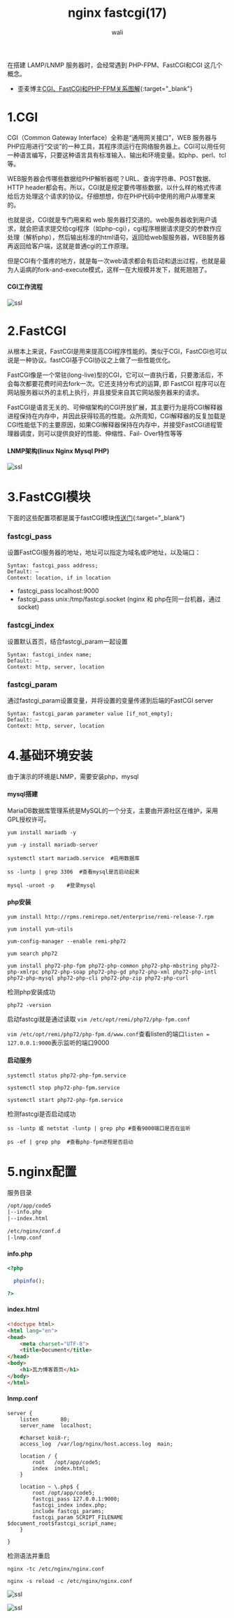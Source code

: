 ﻿---
layout: post
title: nginx fastcgi(17)  #标题
tagline: 
category: nginx      #分类
author: wali    #作者
tag: nginx     #标签
ghurl:        #github url
ghurl_zip:    #github zip下载
comments: true

post_nav: ["1.CGI","2.FastCGI","3.FastCGI模块","4.基础环境安装","5.nginx配置"]
group_tag: nginx教程
---

在搭建 LAMP/LNMP 服务器时，会经常遇到 PHP-FPM、FastCGI和CGI 这几个概念。

- 歪麦博主[CGI、FastCGI和PHP-FPM关系图解](https://www.awaimai.com/371.html#FastCGI "https://www.awaimai.com/371.html#FastCGI"){:target="_blank"}

# 1.CGI

CGI（Common Gateway Interface）全称是“通用网关接口”，WEB 服务器与PHP应用进行“交谈”的一种工具，其程序须运行在网络服务器上。CGI可以用任何一种语言编写，只要这种语言具有标准输入、输出和环境变量。如php、perl、tcl等。

WEB服务器会传哪些数据给PHP解析器呢？URL、查询字符串、POST数据、HTTP header都会有。所以，CGI就是规定要传哪些数据，以什么样的格式传递给后方处理这个请求的协议。仔细想想，你在PHP代码中使用的用户从哪里来的。

也就是说，CGI就是专门用来和 web 服务器打交道的。web服务器收到用户请求，就会把请求提交给cgi程序（如php-cgi），cgi程序根据请求提交的参数作应处理（解析php），然后输出标准的html语句，返回给web服服务器，WEB服务器再返回给客户端，这就是普通cgi的工作原理。

但是CGI有个蛋疼的地方，就是每一次web请求都会有启动和退出过程，也就是最为人诟病的fork-and-execute模式，这样一在大规模并发下，就死翘翘了。

#### CGI工作流程

![ssl](https://raw.githubusercontent.com/walidream/waliblog/gh-pages/static/image/nginx/nginx_31.jpg)


# 2.FastCGI

从根本上来说，FastCGI是用来提高CGI程序性能的。类似于CGI，FastCGI也可以说是一种协议。fastCGI基于CGI协议之上做了一些性能优化。

FastCGI像是一个常驻(long-live)型的CGI，它可以一直执行着，只要激活后，不会每次都要花费时间去fork一次。它还支持分布式的运算, 即 FastCGI 程序可以在网站服务器以外的主机上执行，并且接受来自其它网站服务器来的请求。

FastCGI是语言无关的、可伸缩架构的CGI开放扩展，其主要行为是将CGI解释器进程保持在内存中，并因此获得较高的性能。众所周知，CGI解释器的反复加载是CGI性能低下的主要原因，如果CGI解释器保持在内存中，并接受FastCGI进程管理器调度，则可以提供良好的性能、伸缩性、Fail- Over特性等等

#### LNMP架构(linux Nginx Mysql PHP)

![ssl](https://raw.githubusercontent.com/walidream/waliblog/gh-pages/static/image/nginx/nginx_32.jpg)

# 3.FastCGI模块

下面的这些配置项都是属于fastCGI模块[传送门](http://nginx.org/en/docs/http/ngx_http_fastcgi_module.html "http://nginx.org/en/docs/http/ngx_http_fastcgi_module.html"){:target="_blank"}

### fastcgi_pass

设置FastCGI服务器的地址，地址可以指定为域名或IP地址，以及端口：

```nginx
Syntax:	fastcgi_pass address;
Default: —
Context: location, if in location
```

- fastcgi_pass localhost:9000
- fastcgi_pass unix:/tmp/fastcgi.socket (nginx 和 php在同一台机器，通过socket)

### fastcgi_index

设置默认首页，结合fastcgi_param一起设置

```nginx
Syntax:	fastcgi_index name;
Default: —
Context: http, server, location
```

### fastcgi_param

通过fastcgi_param设置变量，并将设置的变量传递到后端的FastCGI server

```nginx
Syntax:	fastcgi_param parameter value [if_not_empty];
Default: —
Context: http, server, location
```

# 4.基础环境安装

由于演示的环境是LNMP，需要安装php，mysql

#### mysql搭建

MariaDB数据库管理系统是MySQL的一个分支，主要由开源社区在维护，采用GPL授权许可。

	yum install mariadb -y
	
	yum -y install mariadb-server

	systemctl start mariadb.service  #启用数据库
	
	ss -luntp | grep 3306  #查看mysql是否启动起来
	
	mysql -uroot -p    #登录mysql
	
#### php安装

	yum install http://rpms.remirepo.net/enterprise/remi-release-7.rpm

	yum install yum-utils
	
	yum-config-manager --enable remi-php72
	
	yum search php72
	
	yum install php72-php-fpm php72-php-common php72-php-mbstring php72-php-xmlrpc php72-php-soap php72-php-gd php72-php-xml php72-php-intl php72-php-mysql php72-php-cli php72-php-zip php72-php-curl

检测php安装成功

	php72 -version

启动fastcgi就是通过读取 `vim /etc/opt/remi/php72/php-fpm.conf`

`vim /etc/opt/remi/php72/php-fpm.d/www.conf`查看listen的端口`listen = 127.0.0.1:9000`表示监听的端口9000

#### 启动服务

	systemctl status php72-php-fpm.service
	
	systemctl stop php72-php-fpm.service
	
	systemctl start php72-php-fpm.service

检测fastcgi是否启动成功

	ss -luntp 或 netstat -luntp | grep php #查看9000端口是否在监听
	
	ps -ef | grep php  #查看php-fpm进程是否启动

# 5.nginx配置

服务目录

```txt
/opt/app/code5
|--info.php
|--index.html

/etc/nginx/conf.d
|-lnmp.conf
```

#### info.php

```php
<?php

  phpinfo();

?>
```

#### index.html

```html
<!doctype html>
<html lang="en">
<head>
	<meta charset="UTF-8">
	<title>Document</title>
</head>
<body>
	<h1>瓦力博客首页</h1>
</body>
</html>
```

#### lnmp.conf

```nginx
server {
    listen       80; 
    server_name  localhost;

    #charset koi8-r;
    access_log  /var/log/nginx/host.access.log  main;

    location / { 
        root   /opt/app/code5;
        index  index.html;
    }   

    location ~ \.php$ {
        root /opt/app/code5;
        fastcgi_pass 127.0.0.1:9000;
        fastcgi_index index.php;
        include fastcgi_params;
        fastcgi_param SCRIPT_FILENAME $document_root$fastcgi_script_name;
    }   
	
}
```

检测语法并重启

	nginx -tc /etc/nginx/nginx.conf
	
	nginx -s reload -c /etc/nginx/nginx.conf



![ssl](https://raw.githubusercontent.com/walidream/waliblog/gh-pages/static/image/nginx/nginx_33.jpg)

![ssl](https://raw.githubusercontent.com/walidream/waliblog/gh-pages/static/image/nginx/nginx_34.jpg)



